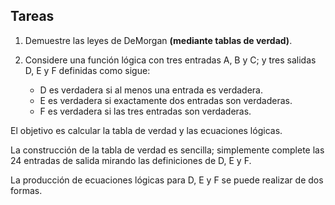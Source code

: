## Tareas

1. Demuestre las leyes de DeMorgan **(mediante tablas de verdad)**.

2. Considere una función lógica con tres entradas A, B y C; y tres salidas D, E y F definidas como sigue:

    - D es verdadera si al menos una entrada es verdadera.
    - E es verdadera si exactamente dos entradas son verdaderas.
    - F es verdadera si las tres entradas son verdaderas.
 
 El objetivo es calcular la tabla de verdad y las ecuaciones lógicas.

La construcción de la tabla de verdad es sencilla; simplemente complete las 24 entradas de salida mirando las definiciones de D, E y F.

La producción de ecuaciones lógicas para D, E y F se puede realizar de dos formas.
